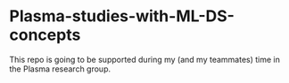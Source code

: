 # Plasma-studies-with-ML-DS-concepts
This repo is going to be supported during my (and my teammates) time in the Plasma research group.
